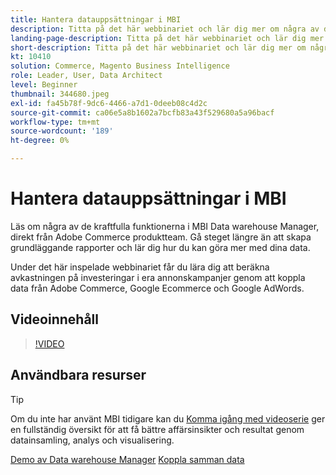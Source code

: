 ```yaml
---
title: Hantera datauppsättningar i MBI
description: Titta på det här webbinariet och lär dig mer om några av de kraftfulla funktionerna i MBI Data warehouse Manager.
landing-page-description: Titta på det här webbinariet och lär dig mer om några av de kraftfulla funktionerna i MBI Data warehouse Manager.
short-description: Titta på det här webbinariet och lär dig mer om några av de kraftfulla funktionerna i MBI Data warehouse Manager.
kt: 10410
solution: Commerce, Magento Business Intelligence
role: Leader, User, Data Architect
level: Beginner
thumbnail: 344680.jpeg
exl-id: fa45b78f-9dc6-4466-a7d1-0deeb08c4d2c
source-git-commit: ca06e5a8b1602a7bcfb83a43f529680a5a96bacf
workflow-type: tm+mt
source-wordcount: '189'
ht-degree: 0%

---
```


# Hantera datauppsättningar i MBI

Läs om några av de kraftfulla funktionerna i MBI Data warehouse Manager, direkt från Adobe Commerce produktteam. Gå steget längre än att skapa grundläggande rapporter och lär dig hur du kan göra mer med dina data.

Under det här inspelade webbinariet får du lära dig att beräkna avkastningen på investeringar i era annonskampanjer genom att koppla data från Adobe Commerce, Google Ecommerce och Google AdWords.

## Videoinnehåll

>[!VIDEO](https://video.tv.adobe.com/v/344680?quality=12&learn=on)

## Användbara resurser

>[!TIP]
>
>Om du inte har använt MBI tidigare kan du [Komma igång med videoserie](https://experienceleague.adobe.com/docs/commerce-learn/tutorials/mbi/introduction/1-overview.html) ger en fullständig översikt för att få bättre affärsinsikter och resultat genom datainsamling, analys och visualisering.

[Demo av Data warehouse Manager](https://experienceleague.adobe.com/docs/commerce-business-intelligence/mbi/analyze/warehouse-manager/tour-dwm.html)
[Koppla samman data](https://experienceleague.adobe.com/docs/commerce-business-intelligence/mbi/analyze/connecting/connecting-data.html)
